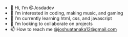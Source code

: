 - 👋 Hi, I’m @Josdadev
- 👀 I’m interested in coding, making music, and gaming
- 🌱 I’m currently learning html, css, and javascript
- 💞️ I’m looking to collaborate on projects
- 📫 How to reach me @joshuatanaka12@gmail.com

<!---
Josdadev/Josdadev is a ✨ special ✨ repository because its `README.md` (this file) appears on your GitHub profile.
You can click the Preview link to take a look at your changes.
--->
